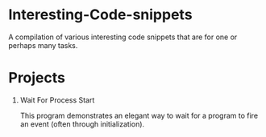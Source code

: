 Interesting-Code-snippets
=========================

A compilation of various interesting code snippets that are for one or perhaps many tasks.

Projects
========

1) Wait For Process Start
    
    This program demonstrates an elegant way to wait for a program to fire an event (often through initialization).

